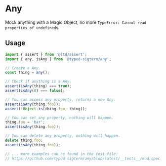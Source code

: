 # Any

Mock anything with a Magic Object, no more `TypeError: Cannot read properties of undefined`s.

## Usage

```ts
import { assert } from '@std/assert';
import { any, isAny } from '@typed-sigterm/any';

// Create a Any.
const thing = any();

// Check if anything is a Any.
assert(isAny(thing) === true);
assert(isAny(0) === false);

// You can access any property, returns a new Any.
assert(isAny(thing.foo));
assert(!Object.is(thing.foo, thing));

// You can set any property, nothing will happen.
thing.foo = 'bar';
assert(isAny(thing.foo));

// You can delete any property, nothing will happen.
delete thing.foo;
assert(isAny(thing.foo));

// ... more examples can be found in the test file:
// https://github.com/typed-sigterm/any/blob/latest/__tests__/mod.spec.ts
```
